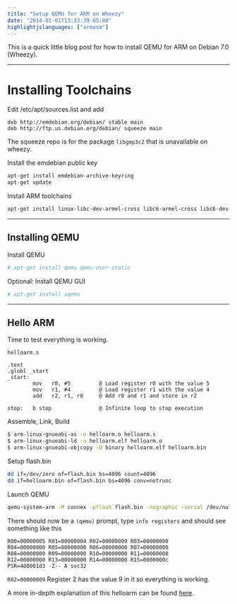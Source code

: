 ```yaml
---
title: "Setup QEMU for ARM on Wheezy"
date: "2014-01-01T13:33:39-05:00"
highlightjslanguages: ["armasm"]
---
```


This is a quick little blog post for how to install QEMU for ARM on Debian 7.0 (Wheezy).
<!--more-->

---

# Installing Toolchains

Edit /etc/apt/sources.list and add

```
deb http://emdebian.org/debian/ stable main
deb http://ftp.us.debian.org/debian/ squeeze main
```

The squeeze repo is for the package `libgmp3c2` that is unavailable on wheezy.

Install the emdebian public key

```bash
apt-get install emdebian-archive-keyring
apt-get update
```

Install ARM toolchains

```bash
apt-get install linux-libc-dev-armel-cross libc6-armel-cross libc6-dev-armel-cross binutils-arm-linux-gnueabi gcc-4.4-arm-linux-gnueabi g++-4.4-arm-linux-gnueabi
```

---

## Installing QEMU

Install QEMU

```bash
# apt-get install qemu qemu-user-static
```

Optional: Install QEMU GUI

```bash
# apt-get install aqemu
```

---

## Hello ARM

Time to test everything is working.

`helloarm.s`

```armasm
.text
.globl _start
_start:
        mov   r0, #5         @ Load register r0 with the value 5
        mov   r1, #4         @ Load register r1 with the value 4
        add   r2, r1, r0     @ Add r0 and r1 and store in r2

stop:   b stop               @ Infinite loop to stop execution
```

Assemble, Link, Build

```bash
$ arm-linux-gnueabi-as -o helloarm.o helloarm.s
$ arm-linux-gnueabi-ld -o helloarm.elf helloarm.o
$ arm-linux-gnueabi-objcopy -O binary helloarm.elf helloarm.bin
```

Setup flash.bin

```bash
dd if=/dev/zero of=flash.bin bs=4096 count=4096
dd if=helloarm.bin of=flash.bin bs=4096 conv=notrunc
```

Launch QEMU

```bash
qemu-system-arm -M connex -pflash flash.bin -nographic -serial /dev/null
```

There should now be a `(qemu)` prompt, type `info registers` and should see something like this

```armasm
R00=00000005 R01=00000004 R02=00000009 R03=00000000
R04=00000000 R05=00000000 R06=00000000 R07=00000000
R08=00000000 R09=00000000 R10=00000000 R11=00000000
R12=00000000 R13=00000000 R14=00000000 R15=0000000c
PSR=400001d3 -Z-- A svc32
```

`R02=00000009` Register 2 has the value 9 in it so everything is working.

A more in-depth explanation of this helloarm can be found [here](http://www.bravegnu.org/gnu-eprog/hello-arm.html).